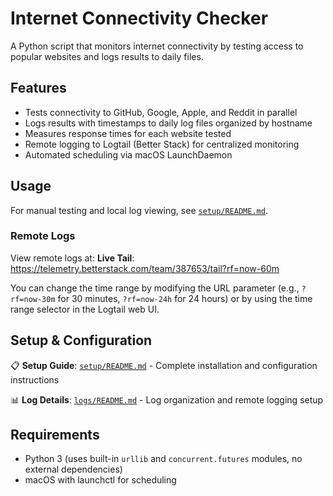 # Internet Connectivity Checker

A Python script that monitors internet connectivity by testing access to popular websites and logs results to daily files.

## Features

- Tests connectivity to GitHub, Google, Apple, and Reddit in parallel
- Logs results with timestamps to daily log files organized by hostname
- Measures response times for each website tested
- Remote logging to Logtail (Better Stack) for centralized monitoring
- Automated scheduling via macOS LaunchDaemon

## Usage

For manual testing and local log viewing, see [`setup/README.md`](setup/README.md).

### Remote Logs

View remote logs at:
**Live Tail**: https://telemetry.betterstack.com/team/387653/tail?rf=now-60m

You can change the time range by modifying the URL parameter (e.g., `?rf=now-30m` for 30 minutes, `?rf=now-24h` for 24 hours) or by using the time range selector in the Logtail web UI.

## Setup & Configuration

📋 **Setup Guide**: [`setup/README.md`](setup/README.md) - Complete installation and configuration instructions

📊 **Log Details**: [`logs/README.md`](logs/README.md) - Log organization and remote logging setup

## Requirements

- Python 3 (uses built-in `urllib` and `concurrent.futures` modules, no external dependencies)
- macOS with launchctl for scheduling